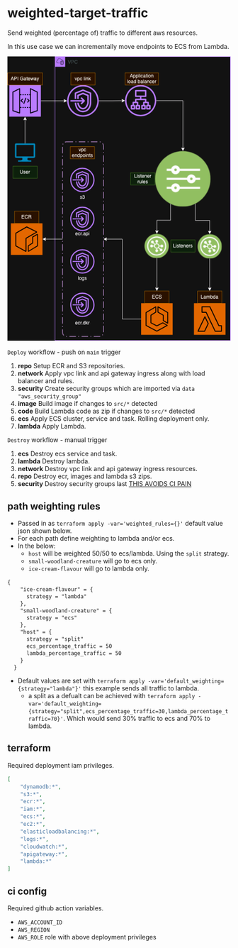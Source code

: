 # weighted-target-traffic

Send weighted (percentage of) traffic to different aws resources. 

In this use case we can incrementally move endpoints to ECS from Lambda.

![Infrastructure](docs/infra.drawio.png)

`Deploy` workflow - push on `main` trigger

1. **repo** Setup ECR and S3 repositories.
2. **network** Apply vpc link and api gateway ingress along with load balancer and rules.
3. **security** Create security groups which are imported via `data "aws_security_group"`
4. **image** Build image if changes to `src/*` detected
5. **code** Build Lambda code as zip if changes to `src/*` detected
6. **ecs** Apply ECS cluster, service and task. Rolling deployment only.
7. **lambda** Apply Lambda.


`Destroy` workflow - manual trigger

1. **ecs** Destroy ecs service and task.
2. **lambda** Destroy lambda.
3. **network** Destroy vpc link and api gateway ingress resources.
4. **repo** Destroy ecr, images and lambda s3 zips.
5. **security** Destroy security groups last [THIS AVOIDS CI PAIN](https://github.com/hashicorp/terraform-provider-aws/issues/2445)

## path weighting rules

- Passed in as `terraform apply -var='weighted_rules={}'` default value json shown below.
- For each path define weighting to lambda and/or ecs.
- In the below:
  - `host` will be weighted 50/50 to ecs/lambda. Using the `split` strategy.
  - `small-woodland-creature` will go to ecs only.
  - `ice-cream-flavour` will go to lambda only.

```hcl
{
    "ice-cream-flavour" = {
      strategy = "lambda"
    },
    "small-woodland-creature" = {
      strategy = "ecs"
    },
    "host" = {
      strategy = "split"
      ecs_percentage_traffic = 50
      lambda_percentage_traffic = 50
    }
  }
```

- Default values are set with `terraform apply -var='default_weighting={strategy="lambda"}'` this example sends all traffic to lambda.
  - a split as a defualt can be achieved with `terraform apply -var='default_weighting={strategy="split",ecs_percentage_traffic=30,lambda_percentage_traffic=70}'`. Which would send 30% traffic to ecs and 70% to lambda.
 

## terraform

Required deployment iam privileges.

```json
[
    "dynamodb:*", 
    "s3:*", 
    "ecr:*", 
    "iam:*", 
    "ecs:*", 
    "ec2:*", 
    "elasticloadbalancing:*", 
    "logs:*", 
    "cloudwatch:*", 
    "apigateway:*", 
    "lambda:*"
]
```

## ci config

Required github action variables.
- `AWS_ACCOUNT_ID`
- `AWS_REGION`
- `AWS_ROLE` role with above deployment privileges
